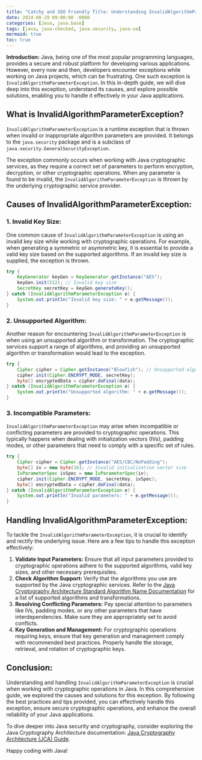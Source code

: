 ```yaml
---
title: "Catchy and SEO Friendly Title: Understanding InvalidAlgorithmParameterException in Java: A Comprehensive Guide"
date: 2024-08-29 09:00:00 -0000
categories: [Java, java.base]
tags: [java, java-checked, java.security, java-se]
mermaid: true
toc: true
---
```



**Introduction:**
Java, being one of the most popular programming languages, provides a secure and robust platform for developing various applications. However, every now and then, developers encounter exceptions while working on Java projects, which can be frustrating. One such exception is `InvalidAlgorithmParameterException`. In this in-depth guide, we will dive deep into this exception, understand its causes, and explore possible solutions, enabling you to handle it effectively in your Java applications.

## What is InvalidAlgorithmParameterException?
`InvalidAlgorithmParameterException` is a runtime exception that is thrown when invalid or inappropriate algorithm parameters are provided. It belongs to the `java.security` package and is a subclass of `java.security.GeneralSecurityException`.

The exception commonly occurs when working with Java cryptographic services, as they require a correct set of parameters to perform encryption, decryption, or other cryptographic operations. When any parameter is found to be invalid, the `InvalidAlgorithmParameterException` is thrown by the underlying cryptographic service provider.

## Causes of InvalidAlgorithmParameterException:

### 1. Invalid Key Size:
One common cause of `InvalidAlgorithmParameterException` is using an invalid key size while working with cryptographic operations. For example, when generating a symmetric or asymmetric key, it is essential to provide a valid key size based on the supported algorithms. If an invalid key size is supplied, the exception is thrown. 

```java
try {
    KeyGenerator keyGen = KeyGenerator.getInstance("AES");
    keyGen.init(512); // Invalid key size
    SecretKey secretKey = keyGen.generateKey();
} catch (InvalidAlgorithmParameterException e) {
    System.out.println("Invalid key size: " + e.getMessage());
}
```

### 2. Unsupported Algorithm:
Another reason for encountering `InvalidAlgorithmParameterException` is when using an unsupported algorithm or transformation. The cryptographic services support a range of algorithms, and providing an unsupported algorithm or transformation would lead to the exception.

```java
try {
    Cipher cipher = Cipher.getInstance("Blowfish"); // Unsupported algorithm
    cipher.init(Cipher.ENCRYPT_MODE, secretKey);
    byte[] encryptedData = cipher.doFinal(data);
} catch (InvalidAlgorithmParameterException e) {
    System.out.println("Unsupported algorithm: " + e.getMessage());
}
```

### 3. Incompatible Parameters:
`InvalidAlgorithmParameterException` may arise when incompatible or conflicting parameters are provided to cryptographic operations. This typically happens when dealing with initialization vectors (IVs), padding modes, or other parameters that need to comply with a specific set of rules.

```java
try {
    Cipher cipher = Cipher.getInstance("AES/CBC/NoPadding");
    byte[] iv = new byte[16]; // Invalid initialization vector size
    IvParameterSpec ivSpec = new IvParameterSpec(iv);
    cipher.init(Cipher.ENCRYPT_MODE, secretKey, ivSpec);
    byte[] encryptedData = cipher.doFinal(data);
} catch (InvalidAlgorithmParameterException e) {
    System.out.println("Invalid parameters: " + e.getMessage());
}
```

## Handling InvalidAlgorithmParameterException:
To tackle the `InvalidAlgorithmParameterException`, it is crucial to identify and rectify the underlying issue. Here are a few tips to handle this exception effectively:

1. **Validate Input Parameters:** Ensure that all input parameters provided to cryptographic operations adhere to the supported algorithms, valid key sizes, and other necessary prerequisites.
2. **Check Algorithm Support:** Verify that the algorithms you use are supported by the Java cryptographic services. Refer to the [Java Cryptography Architecture Standard Algorithm Name Documentation](https://docs.oracle.com/en/java/javase/14/security/standard-names.html) for a list of supported algorithms and transformations.
3. **Resolving Conflicting Parameters:** Pay special attention to parameters like IVs, padding modes, or any other parameters that have interdependencies. Make sure they are appropriately set to avoid conflicts.
4. **Key Generation and Management:** For cryptographic operations requiring keys, ensure that key generation and management comply with recommended best practices. Properly handle the storage, retrieval, and rotation of cryptographic keys.

## Conclusion:
Understanding and handling `InvalidAlgorithmParameterException` is crucial when working with cryptographic operations in Java. In this comprehensive guide, we explored the causes and solutions for this exception. By following the best practices and tips provided, you can effectively handle this exception, ensure secure cryptographic operations, and enhance the overall reliability of your Java applications.

To dive deeper into Java security and cryptography, consider exploring the Java Cryptography Architecture documentation: [Java Cryptography Architecture (JCA) Guide](https://docs.oracle.com/en/java/javase/14/security/java-cryptography-architecture-jca-reference-guide.html).

Happy coding with Java!